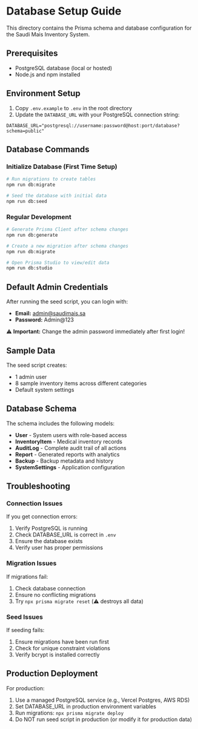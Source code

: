# Database Setup Guide

This directory contains the Prisma schema and database configuration for the Saudi Mais Inventory System.

## Prerequisites

- PostgreSQL database (local or hosted)
- Node.js and npm installed

## Environment Setup

1. Copy `.env.example` to `.env` in the root directory
2. Update the `DATABASE_URL` with your PostgreSQL connection string:

```
DATABASE_URL="postgresql://username:password@host:port/database?schema=public"
```

## Database Commands

### Initialize Database (First Time Setup)

```bash
# Run migrations to create tables
npm run db:migrate

# Seed the database with initial data
npm run db:seed
```

### Regular Development

```bash
# Generate Prisma Client after schema changes
npm run db:generate

# Create a new migration after schema changes
npm run db:migrate

# Open Prisma Studio to view/edit data
npm run db:studio
```

## Default Admin Credentials

After running the seed script, you can login with:

- **Email:** admin@saudimais.sa
- **Password:** Admin@123

⚠️ **Important:** Change the admin password immediately after first login!

## Sample Data

The seed script creates:
- 1 admin user
- 8 sample inventory items across different categories
- Default system settings

## Database Schema

The schema includes the following models:

- **User** - System users with role-based access
- **InventoryItem** - Medical inventory records
- **AuditLog** - Complete audit trail of all actions
- **Report** - Generated reports with analytics
- **Backup** - Backup metadata and history
- **SystemSettings** - Application configuration

## Troubleshooting

### Connection Issues

If you get connection errors:
1. Verify PostgreSQL is running
2. Check DATABASE_URL is correct in `.env`
3. Ensure the database exists
4. Verify user has proper permissions

### Migration Issues

If migrations fail:
1. Check database connection
2. Ensure no conflicting migrations
3. Try `npx prisma migrate reset` (⚠️ destroys all data)

### Seed Issues

If seeding fails:
1. Ensure migrations have been run first
2. Check for unique constraint violations
3. Verify bcrypt is installed correctly

## Production Deployment

For production:
1. Use a managed PostgreSQL service (e.g., Vercel Postgres, AWS RDS)
2. Set DATABASE_URL in production environment variables
3. Run migrations: `npx prisma migrate deploy`
4. Do NOT run seed script in production (or modify it for production data)
